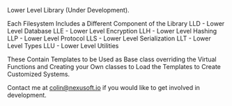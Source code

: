 Lower Level Library (Under Development).

Each Filesystem Includes a Different Component of the Library
LLD - Lower Level Database
LLE - Lower Level Encryption
LLH - Lower Level Hashing
LLP - Lower Level Protocol
LLS - Lower Level Serialization
LLT - Lower Level Types
LLU - Lower Level Utilities

These Contain Templates to be Used as Base class overriding the Virtual Functions and Creating your Own classes to Load the Templates to Create Customized Systems.

Contact me at colin@nexusoft.io if you would like to get involved in development.